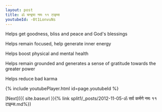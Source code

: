 ```yaml
---
layout: post
title: ॐ चन्द्रया नमः ११ टाइम्स
youtubeId: -0t1LonvuNs
---
```

 
 
Helps get goodness, bliss and peace and God's blessings
 
Helps remain focused, help generate inner energy 
 
Helps boost physical and mental health 
 
Helps remain grounded and generates a sense of gratitude towards the greater power 
 
Helps reduce bad karma
 
 
 
 


{% include youtubePlayer.html id=page.youtubeId %}
 
[Next]({{ site.baseurl }}{% link  split1/_posts/2012-11-05-ॐ सर्व कर्मणे नमः ११ टाइम्स.md%})
 
